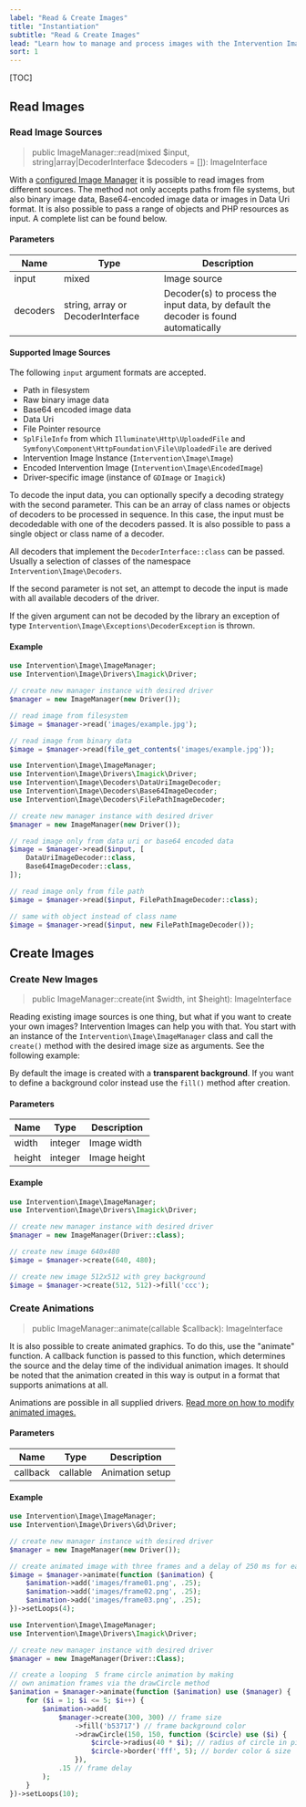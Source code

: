 ```yaml
---
label: "Read & Create Images"
title: "Instantiation"
subtitle: "Read & Create Images"
lead: "Learn how to manage and process images with the Intervention Image Manager. Read and decode images from multiple sources like file paths, Base64, and Data Uri, or create custom images and animations using PHP."
sort: 1
---
```


[TOC]

## Read Images

### Read Image Sources

> public ImageManager::read(mixed $input, string|array|DecoderInterface $decoders = []): ImageInterface

With a [configured Image Manager](/v3/basics/configuration-drivers) it is possible to
read images from different sources. The method not only accepts paths from file
systems, but also binary image data, Base64-encoded image data or images in
Data Uri format. It is also possible to pass a range of objects and PHP
resources as input. A complete list can be found below.

#### Parameters

| Name | Type | Description |
| - | - | - |
| input | mixed | Image source  |
| decoders | string, array or DecoderInterface | Decoder(s) to process the input data, by default the decoder is found automatically |

#### Supported Image Sources

The following `input` argument formats are accepted.

- Path in filesystem
- Raw binary image data
- Base64 encoded image data
- Data Uri
- File Pointer resource
- `SplFileInfo` from which `Illuminate\Http\UploadedFile` and `Symfony\Component\HttpFoundation\File\UploadedFile` are derived
- Intervention Image Instance (`Intervention\Image\Image`)
- Encoded Intervention Image (`Intervention\Image\EncodedImage`)
- Driver-specific image (instance of `GDImage` or `Imagick`)

To decode the input data, you can optionally specify a decoding strategy
with the second parameter. This can be an array of class names or objects of
decoders to be processed in sequence. In this case, the input must be
decodedable with one of the decoders passed. It is also possible to pass a
single object or class name of a decoder.

All decoders that implement the `DecoderInterface::class` can be passed.
Usually a selection of classes of the namespace `Intervention\Image\Decoders`.

If the second parameter is not set, an attempt to decode the input is made with
all available decoders of the driver.

If the given argument can not be decoded by the library an exception of type
`Intervention\Image\Exceptions\DecoderException` is thrown.

#### Example

```php
use Intervention\Image\ImageManager;
use Intervention\Image\Drivers\Imagick\Driver;

// create new manager instance with desired driver
$manager = new ImageManager(new Driver());

// read image from filesystem
$image = $manager->read('images/example.jpg');

// read image from binary data
$image = $manager->read(file_get_contents('images/example.jpg'));
```

```php
use Intervention\Image\ImageManager;
use Intervention\Image\Drivers\Imagick\Driver;
use Intervention\Image\Decoders\DataUriImageDecoder;
use Intervention\Image\Decoders\Base64ImageDecoder;
use Intervention\Image\Decoders\FilePathImageDecoder;

// create new manager instance with desired driver
$manager = new ImageManager(new Driver());

// read image only from data uri or base64 encoded data
$image = $manager->read($input, [
    DataUriImageDecoder::class,
    Base64ImageDecoder::class,
]);

// read image only from file path
$image = $manager->read($input, FilePathImageDecoder::class);

// same with object instead of class name
$image = $manager->read($input, new FilePathImageDecoder());
```

## Create Images

### Create New Images

> public ImageManager::create(int $width, int $height): ImageInterface

Reading existing image sources is one thing, but what if you want to create your own images? Intervention Images can help you with that. You start with an instance of the `Intervention\Image\ImageManager` class and call the `create()` method with the desired image size as arguments. See the following example:

By default the image is created with a **transparent background**. If you want to define a background color instead use the `fill()` method after creation.

#### Parameters

| Name | Type | Description |
| - | - | - |
| width | integer | Image width  |
| height | integer | Image height  |

#### Example

```php
use Intervention\Image\ImageManager;
use Intervention\Image\Drivers\Imagick\Driver;

// create new manager instance with desired driver
$manager = new ImageManager(Driver::class);

// create new image 640x480
$image = $manager->create(640, 480);

// create new image 512x512 with grey background
$image = $manager->create(512, 512)->fill('ccc');
```

### Create Animations

> public ImageManager::animate(callable $callback): ImageInterface

It is also possible to create animated graphics. To do this, use the "animate"
function. A callback function is passed to this function, which determines the
source and the delay time of the individual animation images. It should be
noted that the animation created in this way is output in a format that
supports animations at all.

Animations are possible in all supplied drivers. [Read more on how to modify animated images.](/v3/modifying-images/animations)

#### Parameters

| Name | Type | Description |
| - | - | - |
| callback | callable | Animation setup |

#### Example

```php
use Intervention\Image\ImageManager;
use Intervention\Image\Drivers\Gd\Driver;

// create new manager instance with desired driver
$manager = new ImageManager(new Driver());

// create animated image with three frames and a delay of 250 ms for each frame
$image = $manager->animate(function ($animation) {
    $animation->add('images/frame01.png', .25);
    $animation->add('images/frame02.png', .25);
    $animation->add('images/frame03.png', .25);
})->setLoops(4);
```

```php
use Intervention\Image\ImageManager;
use Intervention\Image\Drivers\Imagick\Driver;

// create new manager instance with desired driver
$manager = new ImageManager(Driver::Class);

// create a looping  5 frame circle animation by making 
// own animation frames via the drawCircle method
$animation = $manager->animate(function ($animation) use ($manager) {
    for ($i = 1; $i <= 5; $i++) {
        $animation->add(
            $manager->create(300, 300) // frame size
                ->fill('b53717') // frame background color
                ->drawCircle(150, 150, function ($circle) use ($i) {
                    $circle->radius(40 * $i); // radius of circle in pixels
                    $circle->border('fff', 5); // border color & size
                }),
            .15 // frame delay
        );
    }
})->setLoops(10);
```
